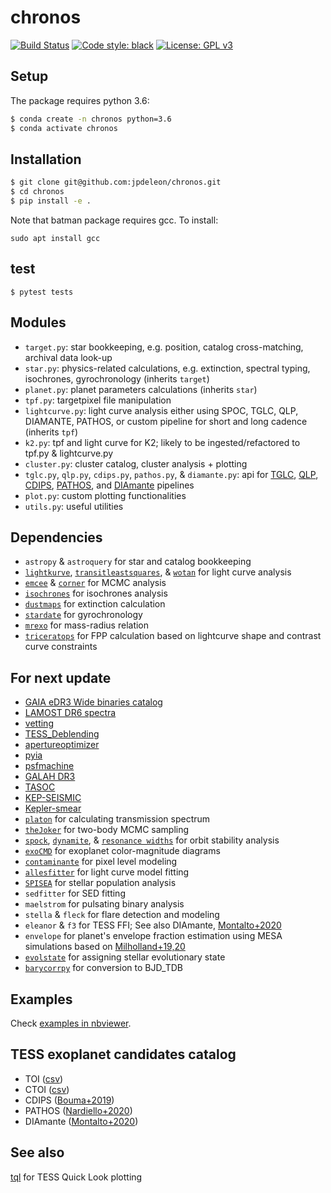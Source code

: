 # chronos
[![Build Status](https://travis-ci.com/jpdeleon/chronos.svg?branch=master)](https://travis-ci.com/jpdeleon/chronos)
[![Code style: black](https://img.shields.io/badge/code%20style-black-000000.svg)](https://github.com/ambv/black)
[![License: GPL v3](https://img.shields.io/badge/license-GPLv3-blue.svg)](https://www.gnu.org/licenses/gpl-3.0)


## Setup
The package requires python 3.6:
```bash
$ conda create -n chronos python=3.6
$ conda activate chronos
```

## Installation
```bash
$ git clone git@github.com:jpdeleon/chronos.git
$ cd chronos
$ pip install -e .
```

Note that batman package requires gcc. To install:
```
sudo apt install gcc
```

## test
```
$ pytest tests
```

## Modules
* `target.py`: star bookkeeping, e.g. position, catalog cross-matching, archival data look-up
* `star.py`: physics-related calculations, e.g. extinction, spectral typing, isochrones, gyrochronology (inherits `target`)
* `planet.py`: planet parameters calculations (inherits `star`)
* `tpf.py`: targetpixel file manipulation
* `lightcurve.py`: light curve analysis either using SPOC, TGLC, QLP, DIAMANTE, PATHOS, or custom pipeline for short and long cadence (inherits `tpf`)
* `k2.py`: tpf and light curve for K2; likely to be ingested/refactored to tpf.py & lightcurve.py
* `cluster.py`: cluster catalog, cluster analysis + plotting
* `tglc.py`, `qlp.py`, `cdips.py`, `pathos.py`, & `diamante.py`: api for [TGLC](https://github.com/TeHanHunter/TESS_Gaia_Light_Curve), [QLP](http://archive.stsci.edu/hlsp/qlp), [CDIPS](http://archive.stsci.edu/hlsp/qlp), [PATHOS](http://archive.stsci.edu/hlsp/qlp), and [DIAmante](https://archive.stsci.edu/hlsp/diamante) pipelines
* `plot.py`: custom plotting functionalities
* `utils.py`: useful utilities

## Dependencies
* `astropy` & `astroquery` for star and catalog bookkeeping
* [`lightkurve`](https://github.com/KeplerGO/lightkurve), [`transitleastsquares`](https://github.com/hippke/tls), & [`wotan`](https://github.com/hippke/wotan) for light curve analysis
* [`emcee`](https://github.com/dfm/emcee) & [`corner`](https://github.com/dfm/corner.py) for MCMC analysis
* [`isochrones`](https://github.com/timothydmorton/isochrones) for isochrones analysis
* [`dustmaps`](https://github.com/gregreen/dustmaps) for extinction calculation
* [`stardate`](https://github.com/RuthAngus/stardate) for gyrochronology
* [`mrexo`](https://github.com/shbhuk/mrexo) for mass-radius relation
* [`triceratops`](https://github.com/stevengiacalone/triceratops) for FPP calculation based on lightcurve shape and contrast curve constraints

## For next update
* [GAIA eDR3 Wide binaries catalog](https://zenodo.org/record/4435257)
* [LAMOST DR6 spectra](http://dr6.lamost.org/catalogue)
* [vetting](https://github.com/SSDataLab/vetting)
* [TESS_Deblending](https://github.com/sailoryf/TESS_Deblending)
* [apertureoptimizer](https://github.com/christinahedges/apertureoptimizer)
* [pyia](https://github.com/adrn/pyia)
* [psfmachine](https://github.com/SSDataLab/psfmachine)
* [GALAH DR3](github.com/svenbuder/GALAH_DR3)
* [TASOC](http://archive.stsci.edu/hlsp/tasoc)
* [KEP-SEISMIC](http://archive.stsci.edu/hlsp/kepseismic)
* [Kepler-smear](http://archive.stsci.edu/hlsp/kepler-smear)
* [`platon`](https://github.com/ideasrule/platon) for calculating transmission spectrum
* [`theJoker`](https://github.com/adrn/thejoker) for two-body MCMC sampling
* [`spock`](https://github.com/dtamayo/spock), [`dynamite`](https://github.com/JeremyDietrich/dynamite), & [`resonance widths`](https://github.com/katvolk/analytical-resonance-widths) for orbit stability analysis
* [`exoCMD`](https://github.com/gdransfield/ExoCMD) for exoplanet color-magnitude diagrams
* [`contaminante`](https://github.com/christinahedges/contaminante) for pixel level modeling
* [`allesfitter`](https://github.com/MNGuenther/allesfitter) for light curve model fitting
* [`SPISEA`](https://github.com/astropy/SPISEA) for stellar population analysis
* `sedfitter` for SED fitting
* `maelstrom` for pulsating binary analysis
* `stella` & `fleck` for flare detection and modeling
* `eleanor` & `f3` for TESS FFI; See also DIAmante, [Montalto+2020](https://ui.adsabs.harvard.edu/abs/2020arXiv200809832M/abstract)
* `envelope` for planet's envelope fraction estimation using MESA simulations based on [Milholland+19,20](https://github.com/smillholland/Sub-Saturns.git)
* [`evolstate`](https://github.com/danxhuber/evolstate) for assigning stellar evolutionary state
* [`barycorrpy`](https://github.com/shbhuk/barycorrpy) for conversion to BJD_TDB

## Examples
Check [examples in nbviewer](https://nbviewer.jupyter.org/github/jpdeleon/chronos/tree/master/notebooks/).

## TESS exoplanet candidates catalog
* TOI ([csv](https://exofop.ipac.caltech.edu/tess/download_toi.php?sort=toi&output=csv))
* CTOI ([csv](https://exofop.ipac.caltech.edu/tess/download_ctoi.php?sort=ctoi&output=csv))
* CDIPS ([Bouma+2019](https://ui.adsabs.harvard.edu/abs/2019ApJS..245...13B/abstract))
* PATHOS ([Nardiello+2020]("https://ui.adsabs.harvard.edu/abs/2020arXiv200512281N/abstract"))
* DIAmante ([Montalto+2020](https://ui.adsabs.harvard.edu/abs/2020arXiv200809832M/abstract))

## See also
[tql](https://github.com/jpdeleon/tql) for TESS Quick Look plotting
